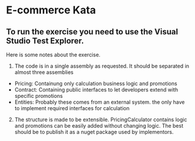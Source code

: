 ﻿# E-commerce Kata

## To run the exercise you need to use the Visual Studio Test Explorer. 

Here is some notes about the exercise.

1) The code is in a single assembly as requested. It should be separated in almost three assemblies
- Pricing: Containung only calculation business logic and promotions
- Contract: Containing public interfaces to let developers extend with specific promotions
- Entities: Probably these comes from an external system. the only have to implement required interfaces for calculation

2) The structure is made to be extensible. PricingCalculator contains logic and promotions can be easily added without changing logic. The best should be to publish it as a nuget package used by implementors.
